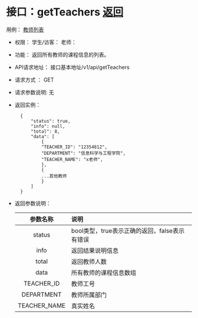 ﻿<!-- markdownlint-disable MD033-->
<!-- 禁止MD033类型的警告 https://www.npmjs.com/package/markdownlint -->

# 接口：getTeachers  [返回](../README.md)
  用例： [教师列表](../UseCase/jiaoshiliebiao.md)

- 权限：
    学生/访客：
    老师：

- 功能：
    返回所有教师的课程信息的列表。

- API请求地址：
   接口基本地址/v1/api/getTeachers

- 请求方式 ：
    GET

- 请求参数说明:
    无

- 返回实例：

        {
            "status": true,
            "info": null,
            "total": 8,
            "data": [
                {
                "TEACHER_ID": "12354812",
                "DEPARTMENT": "信息科学与工程学院",
                "TEACHER_NAME": "x老师",
                },
                {
                ...其他教师
                }
            ]
        }

- 返回参数说明：

  |参数名称|说明|
  |:---------:|:--------------------------------------------------------|
  |status|bool类型，true表示正确的返回，false表示有错误|
  |info|返回结果说明信息|
  |total|返回教师人数|
  |data|所有教师的课程信息数组|
  |TEACHER_ID|教师工号|
  |DEPARTMENT|教师所属部门|
  |TEACHER_NAME|真实姓名|
  

